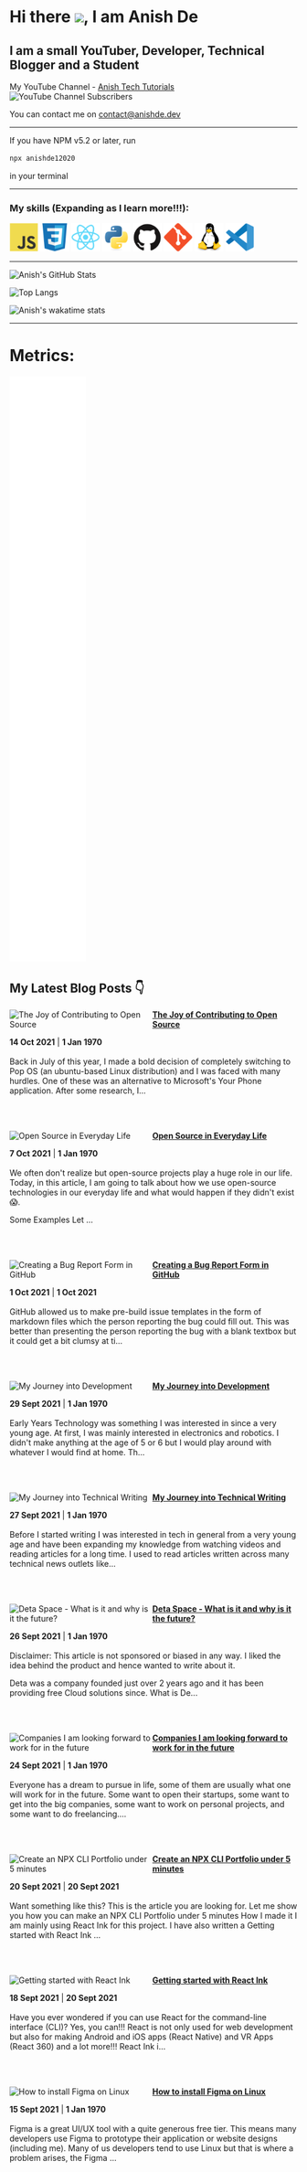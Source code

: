 # Hi there <img src="https://raw.githubusercontent.com/MartinHeinz/MartinHeinz/master/wave.gif" width="30px">, I am Anish De

## I am a small YouTuber, Developer, Technical Blogger and a Student

My YouTube Channel - [Anish Tech Tutorials](https://youtube.com/anishtechtutorials)
![YouTube Channel Subscribers](https://img.shields.io/youtube/channel/subscribers/UCY-rVWTIsN-G7s81C89SzkA?label=YouTube%20Channel%20Subscribers&style=social)

You can contact me on [contact@anishde.dev](mailto:contact@anishde.dev)

---
If you have NPM v5.2 or later, run 
```bash
npx anishde12020
```
in your terminal

---
### My skills (Expanding as I learn more!!!):

<img src="https://github.com/devicons/devicon/blob/master/icons/javascript/javascript-original.svg" alt="JavaScript" width="50" height="50"/> <img src="https://github.com/devicons/devicon/blob/master/icons/css3/css3-original.svg" alt="Css" width="50" height="50"/> <img src="https://github.com/devicons/devicon/blob/master/icons/react/react-original.svg" alt="React" width="50" height="50"/> <img src="https://github.com/devicons/devicon/blob/master/icons/python/python-original.svg" alt="Python" width="50" height="50"/> <img src="https://github.com/devicons/devicon/blob/master/icons/github/github-original.svg" alt="GitHub" width="50" height="50"/> <img src="https://github.com/devicons/devicon/blob/master/icons/git/git-original.svg" alt="Git" width="50" height="50"/> <img src="https://github.com/devicons/devicon/blob/master/icons/linux/linux-original.svg" alt="Linux" width="50" height="50"/> <img src="https://github.com/devicons/devicon/blob/master/icons/vscode/vscode-original.svg" alt="VsCode" width="50" height="50"/> 

---

![Anish's GitHub Stats](https://my-readme-stats-anishde12020.vercel.app/api?username=AnishDe12020&theme=radical&show_icons=true&count_private=true)

![Top Langs](https://my-readme-stats-anishde12020.vercel.app/api/top-langs/?username=AnishDe12020&theme=radical&langs_count=10&layout=compact)

![Anish's wakatime stats](https://my-readme-stats-anishde12020.vercel.app/api/wakatime/?username=AnishDe12020&theme=radical&layout=compact)

---

# Metrics: 
![Metrics](https://github.com/AnishDe12020/AnishDe12020/blob/main/github-metrics.svg)

## My Latest Blog Posts 👇
<!-- HASHNODE_BLOG:START -->
<p align="left">
<a href="https://anishde12020.hashnode.dev/the-joy-of-contributing-to-open-source-ckur28upx1jkqebs1gpct9obl" title="The Joy of Contributing to Open Source"><img src="https://cdn.hashnode.com/res/hashnode/image/upload/v1634223048452/2ejp46rbT.png" alt="The Joy of Contributing to Open Source" width="250px" align="left" /></a>
<a href="https://anishde12020.hashnode.dev/the-joy-of-contributing-to-open-source-ckur28upx1jkqebs1gpct9obl" title="The Joy of Contributing to Open Source"><strong>The Joy of Contributing to Open Source</strong></a>
<div><strong>14 Oct 2021</strong> | <strong>1 Jan 1970</strong></div>
<br/> Back in July of this year, I made a bold decision of completely switching to Pop OS (an ubuntu-based Linux distribution) and I was faced with many hurdles. One of these was an alternative to Microsoft's Your Phone application. 
After some research, I... </p> <br/> <br/>
<p align="left">
<a href="https://anishde12020.hashnode.dev/open-source-in-everyday-life-ckugrjlg803x68ws1eonw5s0i" title="Open Source in Everyday Life"><img src="https://cdn.hashnode.com/res/hashnode/image/upload/v1633600326583/ghPVqeQKg.png" alt="Open Source in Everyday Life" width="250px" align="left" /></a>
<a href="https://anishde12020.hashnode.dev/open-source-in-everyday-life-ckugrjlg803x68ws1eonw5s0i" title="Open Source in Everyday Life"><strong>Open Source in Everyday Life</strong></a>
<div><strong>7 Oct 2021</strong> | <strong>1 Jan 1970</strong></div>
<br/> We often don't realize but open-source projects play a huge role in our life. Today, in this article, I am going to talk about how we use open-source technologies in our everyday life and what would happen if they didn't exist 😱.

Some Examples
Let ... </p> <br/> <br/>
<p align="left">
<a href="https://anishde12020.hashnode.dev/creating-a-bug-report-form-in-github-cku82lpic0f5xjls159pbgwyt" title="Creating a Bug Report Form in GitHub"><img src="https://cdn.hashnode.com/res/hashnode/image/upload/v1633074780447/HqDVBypPE.png" alt="Creating a Bug Report Form in GitHub" width="250px" align="left" /></a>
<a href="https://anishde12020.hashnode.dev/creating-a-bug-report-form-in-github-cku82lpic0f5xjls159pbgwyt" title="Creating a Bug Report Form in GitHub"><strong>Creating a Bug Report Form in GitHub</strong></a>
<div><strong>1 Oct 2021</strong> | <strong>1 Oct 2021</strong></div>
<br/> GitHub allowed us to make pre-build issue templates in the form of markdown files which the person reporting the bug could fill out. This was better than presenting the person reporting the bug with a blank textbox but it could get a bit clumsy at ti... </p> <br/> <br/>
<p align="left">
<a href="https://anishde12020.hashnode.dev/my-journey-into-development-cku5bjev60eulrps1axor2x42" title="My Journey into Development"><img src="https://cdn.hashnode.com/res/hashnode/image/upload/v1632908401380/aMdJb9Yr5.png" alt="My Journey into Development" width="250px" align="left" /></a>
<a href="https://anishde12020.hashnode.dev/my-journey-into-development-cku5bjev60eulrps1axor2x42" title="My Journey into Development"><strong>My Journey into Development</strong></a>
<div><strong>29 Sept 2021</strong> | <strong>1 Jan 1970</strong></div>
<br/> Early Years
Technology was something I was interested in since a very young age. At first, I was mainly interested in electronics and robotics. I didn't make anything at the age of 5 or 6 but I would play around with whatever I would find at home. Th... </p> <br/> <br/>
<p align="left">
<a href="https://anishde12020.hashnode.dev/my-journey-into-technical-writing-cku2gpdau00qrk6s13xnzf2lv" title="My Journey into Technical Writing"><img src="https://cdn.hashnode.com/res/hashnode/image/upload/v1632735491266/CH5HeyA0G.png" alt="My Journey into Technical Writing" width="250px" align="left" /></a>
<a href="https://anishde12020.hashnode.dev/my-journey-into-technical-writing-cku2gpdau00qrk6s13xnzf2lv" title="My Journey into Technical Writing"><strong>My Journey into Technical Writing</strong></a>
<div><strong>27 Sept 2021</strong> | <strong>1 Jan 1970</strong></div>
<br/> Before I started writing
I was interested in tech in general from a very young age and have been expanding my knowledge from watching videos and reading articles for a long time. I used to read articles written across many technical news outlets like... </p> <br/> <br/>
<p align="left">
<a href="https://anishde12020.hashnode.dev/deta-space-what-is-it-and-why-is-it-the-future-cku1cdvho0hxgwxs14a939kv9" title="Deta Space - What is it and why is it the future?"><img src="https://cdn.hashnode.com/res/hashnode/image/upload/v1632668000520/pvK_J77Ig.png" alt="Deta Space - What is it and why is it the future?" width="250px" align="left" /></a>
<a href="https://anishde12020.hashnode.dev/deta-space-what-is-it-and-why-is-it-the-future-cku1cdvho0hxgwxs14a939kv9" title="Deta Space - What is it and why is it the future?"><strong>Deta Space - What is it and why is it the future?</strong></a>
<div><strong>26 Sept 2021</strong> | <strong>1 Jan 1970</strong></div>
<br/> Disclaimer: This article is not sponsored or biased in any way. I liked the idea behind the product and hence wanted to write about it.

Deta was a company founded just over 2 years ago and it has been providing free Cloud solutions since.
What is De... </p> <br/> <br/>
<p align="left">
<a href="https://anishde12020.hashnode.dev/companies-i-am-looking-forward-to-work-for-in-the-future-ckty6hdzr02x4bps1avmi2emv" title="Companies I am looking forward to work for in the future"><img src="https://cdn.hashnode.com/res/hashnode/image/upload/v1632476548051/VMTroxhBN.png" alt="Companies I am looking forward to work for in the future" width="250px" align="left" /></a>
<a href="https://anishde12020.hashnode.dev/companies-i-am-looking-forward-to-work-for-in-the-future-ckty6hdzr02x4bps1avmi2emv" title="Companies I am looking forward to work for in the future"><strong>Companies I am looking forward to work for in the future</strong></a>
<div><strong>24 Sept 2021</strong> | <strong>1 Jan 1970</strong></div>
<br/> Everyone has a dream to pursue in life, some of them are usually what one will work for in the future. Some want to open their startups, some want to get into the big companies, some want to work on personal projects, and some want to do freelancing.... </p> <br/> <br/>
<p align="left">
<a href="https://anishde12020.hashnode.dev/create-an-npx-cli-portfolio-under-5-minutes-cktsehd580c4biis1gpoo4ojp" title="Create an NPX CLI Portfolio under 5 minutes"><img src="https://cdn.hashnode.com/res/hashnode/image/upload/v1632127305126/toFWFJIio.png" alt="Create an NPX CLI Portfolio under 5 minutes" width="250px" align="left" /></a>
<a href="https://anishde12020.hashnode.dev/create-an-npx-cli-portfolio-under-5-minutes-cktsehd580c4biis1gpoo4ojp" title="Create an NPX CLI Portfolio under 5 minutes"><strong>Create an NPX CLI Portfolio under 5 minutes</strong></a>
<div><strong>20 Sept 2021</strong> | <strong>20 Sept 2021</strong></div>
<br/> Want something like this? This is the article you are looking for. Let me show you how you can make an NPX CLI Portfolio under 5 minutes
How I made it
I am mainly using React Ink for this project. I have also written a Getting started with React Ink ... </p> <br/> <br/>
<p align="left">
<a href="https://anishde12020.hashnode.dev/getting-started-with-react-ink-cktpwxxyj0akao5s191bl92p4" title="Getting started with React Ink"><img src="https://cdn.hashnode.com/res/hashnode/image/upload/v1632026487043/Dt04gfQrV.png" alt="Getting started with React Ink" width="250px" align="left" /></a>
<a href="https://anishde12020.hashnode.dev/getting-started-with-react-ink-cktpwxxyj0akao5s191bl92p4" title="Getting started with React Ink"><strong>Getting started with React Ink</strong></a>
<div><strong>18 Sept 2021</strong> | <strong>20 Sept 2021</strong></div>
<br/> Have you ever wondered if you can use React for the command-line interface (CLI)? Yes, you can!!! React is not only used for web development but also for making Android and iOS apps (React Native) and VR Apps (React 360) and a lot more!!! React Ink i... </p> <br/> <br/>
<p align="left">
<a href="https://anishde12020.hashnode.dev/how-to-install-figma-on-linux-cktlp5mo804twvps1gx3bdasw" title="How to install Figma on Linux"><img src="https://cdn.hashnode.com/res/hashnode/image/upload/v1631721750406/ca5-n5_Hz.png" alt="How to install Figma on Linux" width="250px" align="left" /></a>
<a href="https://anishde12020.hashnode.dev/how-to-install-figma-on-linux-cktlp5mo804twvps1gx3bdasw" title="How to install Figma on Linux"><strong>How to install Figma on Linux</strong></a>
<div><strong>15 Sept 2021</strong> | <strong>1 Jan 1970</strong></div>
<br/> Figma is a great UI/UX tool with a quite generous free tier. This means many developers use Figma to prototype their application or website designs (including me). Many of us developers tend to use Linux but that is where a problem arises, the Figma ... </p> <br/> <br/>
<!-- HASHNODE_BLOG:END -->

